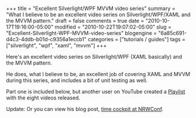 +++
title = "Excellent Silverlight/WPF MVVM video series"
summary = "What I believe to be an excellent video series on Silverlight/WPF/XAML and the MVVM pattern."
draft = false
comments = true
date = "2010-10-17T19:16:00-05:00"
modified = "2010-10-22T19:07:02-05:00"
slug = "Excellent-Silverlight-WPF-MVVM-video-series"
blogengine = "6a85c691-d4c3-4ddb-b01d-c9356a1eccb1"
categories = ["tutorials / guides"]
tags = ["silverlight", "wpf", "xaml", "mvvm"]
+++

<p>Here's an excellent video series on Silverlight/WPF (XAML basically) and the MVVM pattern.</p>
<p>He does, what I believe to be, an excellent job of covering XAML and MVVM during this series, and includes a bit of unit testing as well.</p>
<p>Part one is included below, but another user on YouTube created a <a rel="external" href="http://www.youtube.com/view_play_list?p=A7B55DEDF2293DEC&amp;playnext=1&amp;v=g53__vPihFY">Playlist</a> with the eight videos released.</p>
<p>Update: Or you can view his blog post, <a href="http://www.timecockpit.com/en/blogs/10-09-10/time_cockpit_at_NRWConf.aspx" rel="external">time cockpit at NRWConf</a>.</p>
<object width="480" height="385"><param name="movie" value="http://www.youtube.com/v/g53__vPihFY?fs=1&amp;hl=en_US"></param><param name="allowFullScreen" value="true"></param><param name="allowscriptaccess" value="always"></param><embed src="http://www.youtube.com/v/g53__vPihFY?fs=1&amp;hl=en_US" type="application/x-shockwave-flash" allowscriptaccess="always" allowfullscreen="true" width="480" height="385"></embed></object>

